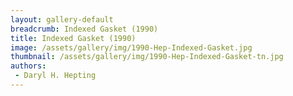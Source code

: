 ```yaml
---
layout: gallery-default
breadcrumb: Indexed Gasket (1990)
title: Indexed Gasket (1990)
image: /assets/gallery/img/1990-Hep-Indexed-Gasket.jpg
thumbnail: /assets/gallery/img/1990-Hep-Indexed-Gasket-tn.jpg
authors:
 - Daryl H. Hepting
---
```

